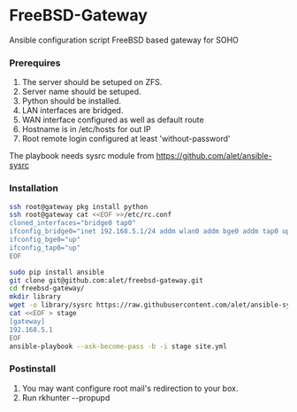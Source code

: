 # FreeBSD-Gateway
Ansible configuration script FreeBSD based gateway for SOHO

### Prerequires
1. The server should be setuped on ZFS.
2. Server name should be setuped.
3. Python should be installed.
4. LAN interfaces are bridged.
5. WAN interface configured as well as default route
6. Hostname is in /etc/hosts for out IP
7. Root remote login configured at least 'without-password'

The playbook needs sysrc module from <https://github.com/alet/ansible-sysrc>

### Installation
```sh
ssh root@gateway pkg install python
ssh root@gateway cat <<EOF >>/etc/rc.conf
cloned_interfaces="bridge0 tap0"
ifconfig_bridge0="inet 192.168.5.1/24 addm wlan0 addm bge0 addm tap0 up"
ifconfig_bge0="up"
ifconfig_tap0="up"
EOF

sudo pip install ansible
git clone git@github.com:alet/freebsd-gateway.git
cd freebsd-gateway/
mkdir library
wget -o library/sysrc https://raw.githubusercontent.com/alet/ansible-sysrc/master/library/sysrc
cat <<EOF > stage
[gateway]
192.168.5.1
EOF
ansible-playbook --ask-become-pass -b -i stage site.yml
```

### Postinstall

1. You may want configure root mail's redirection to your box.
2. Run rkhunter --propupd
